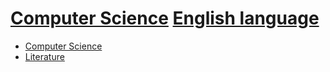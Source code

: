 [Computer Science](cs.md)
[English language](english.md)
=======
- [Computer Science](cs.md)
- [Literature](literature.md)
